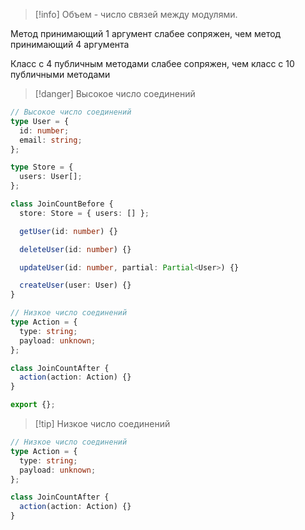 >[!info] Объем - число связей между модулями.  

Метод принимающий 1 аргумент слабее сопряжен, чем метод принимающий 4 аргумента

Класс с 4 публичным методами слабее сопряжен, чем класс с 10 публичными методами

>[!danger] Высокое число соединений
```ts
// Высокое число соединений
type User = {
  id: number;
  email: string;
};

type Store = {
  users: User[];
};

class JoinCountBefore {
  store: Store = { users: [] };

  getUser(id: number) {}

  deleteUser(id: number) {}

  updateUser(id: number, partial: Partial<User>) {}

  createUser(user: User) {}
}

// Низкое число соединений
type Action = {
  type: string;
  payload: unknown;
};

class JoinCountAfter {
  action(action: Action) {}
}

export {};
```

>[!tip] Низкое число соединений
```ts
// Низкое число соединений
type Action = {
  type: string;
  payload: unknown;
};

class JoinCountAfter {
  action(action: Action) {}
}
```